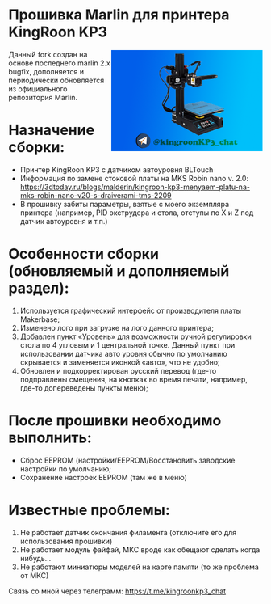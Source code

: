 # Прошивка Marlin для принтера KingRoon KP3

<img align="right" width=300 src="Download/kp3_.bmp" />

Данный fork создан на основе последнего marlin 2.x bugfix, дополняется и периодически обновляется из официального репозитория Marlin.


# Назначение сборки:

  -	Принтер KingRoon KP3 с датчиком автоуровня BLTouch
  -	Информация по замене стоковой платы на MKS Robin nano v. 2.0: https://3dtoday.ru/blogs/malderin/kingroon-kp3-menyaem-platu-na-mks-robin-nano-v20-s-draiverami-tms-2209
  -	В прошивку забиты параметры, взятые с моего экземпляра принтера (например, PID экструдера и стола, отступы по X и Z под датчик автоуровня и т.п.)

# Особенности сборки (обновляемый и дополняемый раздел):

  1.  Используется графический интерфейс от производителя платы Makerbase;
  2.	Изменено лого при загрузке на лого данного принтера;
  3.	Добавлен пункт «Уровень» для возможности ручной регулировки стола по 4 угловым и 1 центральной точке. Данный пункт при использовании датчика авто уровня обычно по умолчанию скрывается и заменяется иконкой «авто», что не удобно;
  4.	Обновлен и подкорректирован русский перевод (где-то подправлены смещения, на кнопках во время печати, например, где-то допереведены пункты меню);

# После прошивки необходимо выполнить:

  - Сброс EEPROM (настройки/EEPROM/Восстановить заводские настройки по умолчанию;
  - Сохранение настроек EEPROM (там же в меню)

# Известные проблемы:
  1. Не работает датчик окончания филамента (отключите его для использования прошивки)
  2. Не работает модуль файфай, МКС вроде как обещают сделать когда нибудь...
  3. Не работают миниатюры моделей на карте памяти (то же проблема от МКС)

Связь со мной через телеграмм: https://t.me/kingroonkp3_chat
